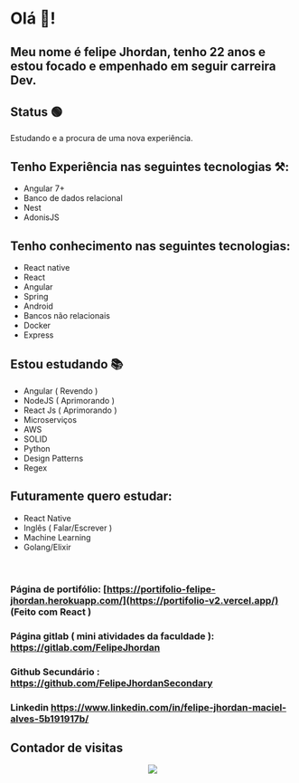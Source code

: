 # Olá 🦗!
## Meu nome é felipe Jhordan, tenho 22 anos e estou focado e empenhado em seguir carreira Dev.
## Status  🟢
Estudando e a procura de uma nova experiência.
## Tenho Experiência nas seguintes tecnologias ⚒:
- Angular 7+
- Banco de dados relacional
- Nest
- AdonisJS
## Tenho conhecimento nas seguintes tecnologias:
- React native
- React
- Angular
- Spring
- Android
- Bancos não relacionais
- Docker
- Express
## Estou estudando 📚
- Angular ( Revendo )
- NodeJS ( Aprimorando ) 
- React Js ( Aprimorando )
- Microserviços
- AWS
- SOLID 
- Python
- Design Patterns
- Regex 
## Futuramente quero estudar: 
- React Native 
- Inglês ( Falar/Escrever )
- Machine Learning
- Golang/Elixir
<br/> <br/>
#
### Página de portifólio: [https://portifolio-felipe-jhordan.herokuapp.com/](https://portifolio-v2.vercel.app/) (Feito com React )
### Página gitlab ( mini atividades da faculdade ): https://gitlab.com/FelipeJhordan
### Github Secundário : https://github.com/FelipeJhordanSecondary
### Linkedin https://www.linkedin.com/in/felipe-jhordan-maciel-alves-5b191917b/
## Contador de visitas 
<p align="center">   <img alingn="center" src="https://profile-counter.glitch.me/FelipeJhordan/count.svg" /></p>

